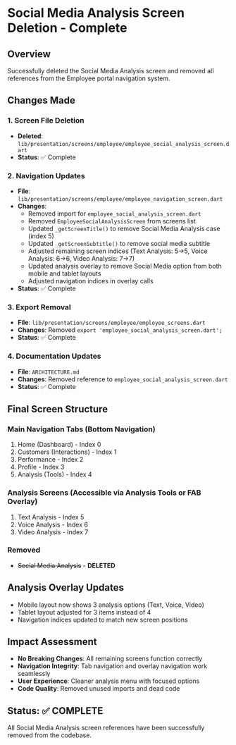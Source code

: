 # Social Media Analysis Screen Deletion - Complete

## Overview
Successfully deleted the Social Media Analysis screen and removed all references from the Employee portal navigation system.

## Changes Made

### 1. Screen File Deletion
- **Deleted**: `lib/presentation/screens/employee/employee_social_analysis_screen.dart`
- **Status**: ✅ Complete

### 2. Navigation Updates
- **File**: `lib/presentation/screens/employee/employee_navigation_screen.dart`
- **Changes**:
  - Removed import for `employee_social_analysis_screen.dart`
  - Removed `EmployeeSocialAnalysisScreen` from screens list
  - Updated `_getScreenTitle()` to remove Social Media Analysis case (index 5)
  - Updated `_getScreenSubtitle()` to remove social media subtitle
  - Adjusted remaining screen indices (Text Analysis: 5→5, Voice Analysis: 6→6, Video Analysis: 7→7)
  - Updated analysis overlay to remove Social Media option from both mobile and tablet layouts
  - Adjusted navigation indices in overlay calls
- **Status**: ✅ Complete

### 3. Export Removal
- **File**: `lib/presentation/screens/employee/employee_screens.dart`
- **Changes**: Removed `export 'employee_social_analysis_screen.dart';`
- **Status**: ✅ Complete

### 4. Documentation Updates
- **File**: `ARCHITECTURE.md`
- **Changes**: Removed reference to `employee_social_analysis_screen.dart`
- **Status**: ✅ Complete

## Final Screen Structure

### Main Navigation Tabs (Bottom Navigation)
1. Home (Dashboard) - Index 0
2. Customers (Interactions) - Index 1  
3. Performance - Index 2
4. Profile - Index 3
5. Analysis (Tools) - Index 4

### Analysis Screens (Accessible via Analysis Tools or FAB Overlay)
1. Text Analysis - Index 5
2. Voice Analysis - Index 6
3. Video Analysis - Index 7

### Removed
- ~~Social Media Analysis~~ - **DELETED**

## Analysis Overlay Updates
- Mobile layout now shows 3 analysis options (Text, Voice, Video)
- Tablet layout adjusted for 3 items instead of 4
- Navigation indices updated to match new screen positions

## Impact Assessment
- **No Breaking Changes**: All remaining screens function correctly
- **Navigation Integrity**: Tab navigation and overlay navigation work seamlessly
- **User Experience**: Cleaner analysis menu with focused options
- **Code Quality**: Removed unused imports and dead code

## Status: ✅ COMPLETE
All Social Media Analysis screen references have been successfully removed from the codebase.
